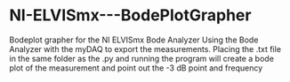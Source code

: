 # NI-ELVISmx---BodePlotGrapher
Bodeplot grapher for the NI ELVISmx Bode Analyzer
Using the Bode Analyzer with the myDAQ to export the measurements.
Placing the .txt file in the same folder as the .py and running the program will create a 
bode plot of the measurement and point out the -3 dB point and frequency

